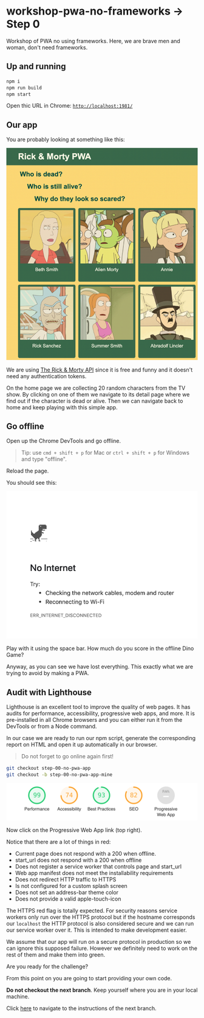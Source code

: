 # workshop-pwa-no-frameworks -> Step 0
Workshop of PWA no using frameworks.  Here, we are brave men and woman, don't need frameworks.

## Up and running

```bash
npm i
npm run build
npm start
```

Open thic URL in Chrome: [`http://localhost:1981/`](http://localhost:1981/)

## Our app

You are probably looking at something like this:

<img src="visuals/rick-morty-pwa-home.png">

We are using [The Rick & Morty API](https://rickandmortyapi.com/) since it is free and funny and it doesn't need any authentication tokens.

On the home page we are collecting 20 random characters from the TV show. By clicking on one of them we navigate to its detail page where we find out if the character is dead or alive. Then we can navigate back to home and keep playing with this simple app.

## Go offline

Open up the Chrome DevTools and go offline.

> Tip: use `cmd + shift + p` for Mac or `ctrl + shift + p` for Windows and type "offline".

Reload the page.

You should see this:

<img src="visuals/offline-dino-game.png">

Play with it using the space bar. How much do you score in the offline Dino Game?

Anyway, as you can see we have lost everything. This exactly what we are trying to avoid by making a PWA.

## Audit with Lighthouse

Lighthouse is an excellent tool to improve the quality of web pages.  It has audits for performance, accessibility, progressive web apps, and more. It is pre-installed in all Chrome browsers and you can either run it from the DevTools or from a Node command.

In our case we are ready to run our npm script, generate the corresponding report on HTML and open it up automatically in our browser.

> Do not forget to go online again first!

```bash
git checkout step-00-no-pwa-app
git checkout -b step-00-no-pwa-app-mine
```

<img src="visuals/lighthouse-initial-stats.png">

Now click on the Progressive Web App link (top right).

Notice that there are a lot of things in red:

* Current page does not respond with a 200 when offline.
* start_url does not respond with a 200 when offline
* Does not register a service worker that controls page and start_url
* Web app manifest does not meet the installability requirements
* Does not redirect HTTP traffic to HTTPS
* Is not configured for a custom splash screen
* Does not set an address-bar theme color
* Does not provide a valid apple-touch-icon

The HTTPS red flag is totally expected. For security reasons service workers only run over the HTTPS protocol but if the hostname corresponds our `localhost` the HTTP protocol is also considered secure and we can run our service worker over it. This is intended to make development easier.

We assume that our app will run on a secure protocol in production so we can ignore this supposed failure. However we definitely need to work on the rest of them and make them into green.

Are you ready for the challenge?

From this point on you are going to start providing your own code.

**Do not checkout the next branch**. Keep yourself where you are in your local machine.

Click [here](https://github.com/gelopfalcon/workshop-pwa-no-frameworks/tree/step-01-web-app-manifest) to navigate to the instructions of the next branch.
